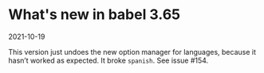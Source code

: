# What's new in babel 3.65

2021-10-19

This version just undoes the new option manager for languages, because
it hasn’t worked as expected. It broke `spanish`. See issue #154.

